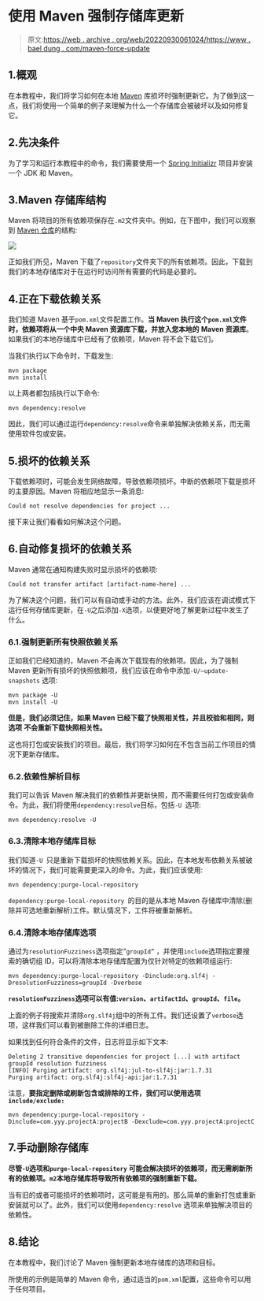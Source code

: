 # 使用 Maven 强制存储库更新

> 原文:[https://web . archive . org/web/20220930061024/https://www . bael dung . com/maven-force-update](https://web.archive.org/web/20220930061024/https://www.baeldung.com/maven-force-update)

## 1.概观

在本教程中，我们将学习如何在本地 [Maven](/web/20220628060751/https://www.baeldung.com/maven) 库损坏时强制更新它。为了做到这一点，我们将使用一个简单的例子来理解为什么一个存储库会被破坏以及如何修复它。

## 2.先决条件

为了学习和运行本教程中的命令，我们需要使用一个 [Spring Initializr](/web/20220628060751/https://www.baeldung.com/spring-boot-custom-starter) 项目并安装一个 JDK 和 Maven。

## 3.Maven 存储库结构

Maven 将项目的所有依赖项保存在`.m2`文件夹中。例如，在下图中，我们可以观察到 [Maven 仓库](/web/20220628060751/https://www.baeldung.com/maven-local-repository)的结构:

[![](../Images/8b80aa5e814c0446c312f308983827f5.png)](/web/20220628060751/https://www.baeldung.com/wp-content/uploads/2021/07/m2.png)

正如我们所见，Maven 下载了`repository`文件夹下的所有依赖项。因此，下载到我们的本地存储库对于在运行时访问所有需要的代码是必要的。

## 4.正在下载**依赖关系**

我们知道 Maven 基于`pom.xml`文件配置工作。**当 Maven 执行这个`pom.xml`文件时，依赖项将从一个中央 Maven 资源库下载，并放入您本地的** **Maven 资源库**。如果我们的本地存储库中已经有了依赖项，Maven 将不会下载它们。

当我们执行以下命令时，下载发生:

```
mvn package
mvn install
```

以上两者都包括执行以下命令:

```
mvn dependency:resolve 
```

因此，我们可以通过运行`dependency:resolve`命令来单独解决依赖关系，而无需使用软件包或安装。

## 5.损坏的**依赖关系**

下载依赖项时，可能会发生网络故障，导致依赖项损坏。中断的依赖项下载是损坏的主要原因。Maven 将相应地显示一条消息:

`Could not resolve dependencies for project ...`

接下来让我们看看如何解决这个问题。

## 6.自动修复损坏的依赖关系

Maven 通常在通知构建失败时显示损坏的依赖项:

`Could not transfer artifact [artifact-name-here] ...`

为了解决这个问题，我们可以有自动或手动的方法。此外，我们应该在调试模式下运行任何存储库更新，在`-U`之后添加`-X`选项，以便更好地了解更新过程中发生了什么。

### 6.1.强制更新所有快照依赖关系

正如我们已经知道的，Maven 不会再次下载现有的依赖项。因此，为了强制 Maven 更新所有损坏的快照依赖项，我们应该在命令中添加`-U/–update-snapshots` 选项:

```
mvn package -U
mvn install -U
```

**但是，我们必须记住，如果 Maven 已经下载了快照相关性，并且校验和相同，则选项** **不会重新下载快照相关性。**

这也将打包或安装我们的项目。最后，我们将学习如何在不包含当前工作项目的情况下更新存储库。

### 6.2.依赖性解析目标

我们可以告诉 Maven 解决我们的依赖性并更新快照，而不需要任何打包或安装命令。为此，我们将使用`dependency:resolve`目标，包括`-U `选项:

```
mvn dependency:resolve -U
```

### 6.3.清除本地存储库目标

我们知道`-U `只是重新下载损坏的快照依赖关系。因此，在本地发布依赖关系被破坏的情况下，我们可能需要更深入的命令。为此，我们应该使用:

```
mvn dependency:purge-local-repository
```

`dependency:purge-local-repository `的目的是从本地 Maven 存储库中清除(删除并可选地重新解析)工件。默认情况下，工件将被重新解析。

### 6.4.清除本地存储库选项

通过为`resolutionFuzziness`选项指定“`groupId”` ，并使用`include`选项指定要搜索的确切组 ID，可以将清除本地存储库配置为仅针对特定的依赖项组运行:

```
mvn dependency:purge-local-repository -Dinclude:org.slf4j -DresolutionFuzziness=groupId -Dverbose
```

**`resolutionFuzziness`选项可以有值:`version`、`artifactId`、`groupId`、`file`。**

上面的例子将搜索并清除`org.slf4j`组中的所有工件。我们还设置了`verbose`选项，这样我们可以看到被删除工件的详细日志。

如果找到任何符合条件的文件，日志将显示如下文本:

```
Deleting 2 transitive dependencies for project [...] with artifact groupId resolution fuzziness
[INFO] Purging artifact: org.slf4j:jul-to-slf4j:jar:1.7.31
Purging artifact: org.slf4j:slf4j-api:jar:1.7.31 
```

注意，**要指定删除或刷新包含或排除的工件，我们可以使用选项`include/exclude:`**

```
mvn dependency:purge-local-repository -Dinclude=com.yyy.projectA:projectB -Dexclude=com.yyy.projectA:projectC
```

## 7.手动删除存储库

**尽管`-U`选项和`purge-local-repository` 可能会解决损坏的依赖项，而无需刷新所有的依赖项。`m2`本地存储库将导致所有依赖项的强制重新下载。**

当有旧的或者可能损坏的依赖项时，这可能是有用的。那么简单的重新打包或重新安装就可以了。此外，我们可以使用`dependency:resolve` 选项来单独解决项目的依赖性。

## 8.结论

在本教程中，我们讨论了 Maven 强制更新本地存储库的选项和目标。

所使用的示例是简单的 Maven 命令，通过适当的`pom.xml`配置，这些命令可以用于任何项目。